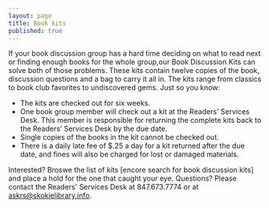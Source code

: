 ```yaml
---
layout: page
title: Book kits
published: true
---
```


If your book discussion group has a hard time deciding on what to read next or finding enough books for the whole group,our Book Discussion Kits can solve both of those problems. These kits contain twelve copies of the book, discussion questions and a bag to carry it all in. The kits range from classics to book club favorites to undiscovered gems. Just so you know: 

-  The kits are checked out for six weeks.
- One book group member will check out a kit at the Readers’ Services Desk.  This member is responsible for returning the complete kits back to the Readers’ Services Desk by the due date.
- Single copies of the books in the kit cannot be checked out.
- There is a daily late fee of $.25 a day for a kit returned after the due date, and fines will also be charged for lost or damaged materials. 

Interested? Broswe the list of kits [encore search for book discussion kits] and place a hold for the one that caught your eye. Questions? Please contact the Readers' Services Desk at 847.673.7774 or at askrs@skokielibrary.info.